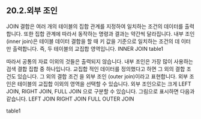 ## 20.2.외부 조인 
JOIN 결합은 여러 개의 테이블의 집합 관계를 지정하여 일치하는 조건의 데이터를 출력 합니다. 또한 집합 관계에 따라서 동작하는 명령과 결과는 약간씩 달라집니다. 
내부 조인 (inner join)은 테이블 데이터 결합을 할 때 키 값을 기준으로 일치하는 조건의 데 
이터만 출력합니다. 즉, 두 테이블의 교집합 영역입니다. 
INNER JOIN 
table1 

따라서 공통의 자료 이외의 것들은 출력되지 않습니다. 내부 조인은 가장 많이 사용하는 검색 결합 집합 중 하나입니다. 
교집합 적인 데이터를 정의했다고 하면 그 외의 결합 조건도 있습니다. 그 외의 결합 조건 을 외부 조인 (outer join)이라고 표현합니다. 외부 조인은 테이블의 교집합 이외의 영역을 선택할 수 있습니다. 
외부 조인으로는 크게 LEFT JOIN, RIGHT JOIN, FULL JOIN 으로 구분할 수 있습니다. 그림으로 표시하면 다음과 같습니다. 
LEFT JOIN RIGHT JOIN FULL OUTER JOIN 

table1 
